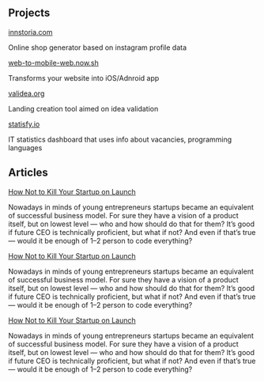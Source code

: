 ## Projects

<div class="card_container">

<div class="card">
  <div class="card_image card_image_1"></div>
  <div class="container">
    <a href="https://innstoria.com">innstoria.com</a>
    <p class="card_text">Online shop generator based on instagram profile data</p>
  </div>
</div>

<div class="card">
  <div class="card_image card_image_2"></div>
  <div class="container">
   <a href="https://web-to-mobile-web.now.sh/">web-to-mobile-web.now.sh</a>
    <p class="card_text">Transforms your website into iOS/Adnroid app</p>
  </div>
</div>

<div class="card">
  <div class="card_image card_image_3"></div>
  <div class="container">
    <a href="https://validea.org">validea.org</a>
    <p class="card_text">Landing creation tool aimed on idea validation </p>
  </div>
</div>

<div class="card">
  <div class="card_image card_image_4"></div>
  <div class="container">
    <a href="https://statisfy-prod.herokuapp.com/startups">statisfy.io</a>
    <p class="card_text">IT statistics dashboard that uses info about vacancies, programming languages</p>
  </div>
</div>

</div>

## Articles

<div class="article_container">
<a href="https://medium.com/@nikkierendler/how-not-to-kill-your-startup-on-launch-47f62ade5ae8" class="article_heading">How Not to Kill Your Startup on Launch</a>

<p style="color:">Nowadays in minds of young entrepreneurs startups became an equivalent of successful business model. For sure they have a vision of a product itself, but on lowest level — who and how should do that for them? It’s good if future CEO is technically proficient, but what if not? And even if that’s true — would it be enough of 1–2 person to code everything?</p>
</div>
<div class="article_container">
<a href="https://medium.com/@nikkierendler/how-not-to-kill-your-startup-on-launch-47f62ade5ae8" class="article_heading">How Not to Kill Your Startup on Launch</a>

<p style="color:">Nowadays in minds of young entrepreneurs startups became an equivalent of successful business model. For sure they have a vision of a product itself, but on lowest level — who and how should do that for them? It’s good if future CEO is technically proficient, but what if not? And even if that’s true — would it be enough of 1–2 person to code everything?</p>
</div><div class="article_container">
<a href="https://medium.com/@nikkierendler/how-not-to-kill-your-startup-on-launch-47f62ade5ae8" class="article_heading">How Not to Kill Your Startup on Launch</a>

<p style="color:">Nowadays in minds of young entrepreneurs startups became an equivalent of successful business model. For sure they have a vision of a product itself, but on lowest level — who and how should do that for them? It’s good if future CEO is technically proficient, but what if not? And even if that’s true — would it be enough of 1–2 person to code everything?</p>
</div>

